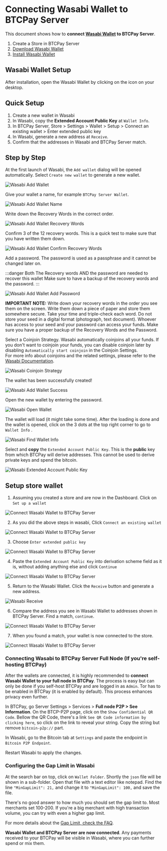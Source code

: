 # Connecting Wasabi Wallet to BTCPay Server

This document shows how to **connect [Wasabi Wallet](https://wasabiwallet.io/) to BTCPay Server**.

1. Create a Store in BTCPay Server
2. [Download Wasabi Wallet](https://wasabiwallet.io/#download)
3. [Install Wasabi Wallet](https://docs.wasabiwallet.io/using-wasabi/InstallPackage.html)

## Wasabi Wallet Setup

After installation, open the Wasabi Wallet by clicking on the icon on your desktop.

## Quick Setup

1. Create a new wallet in Wasabi
2. In Wasabi, copy the **Extended Account Public Key** at `Wallet Info`.
3. In BTCPay Server, Store > Settings > Wallet > Setup > Connect an existing wallet > Enter extended public key
4. In Wasabi, generate a new address at `Receive`.
5. Confirm that the addresses in Wasabi and BTCPay Server match.

## Step by Step

At the first launch of Wasabi, the `Add wallet` dialog will be opened automatically.
Select `Create new wallet` to generate a new wallet.

![Wasabi Add Wallet](./img/Wasabi/WasabiAddWallet.png "Wasabi Add Wallet")

Give your wallet a name, for example `BTCPay Server Wallet`.

![Wasabi Add Wallet Name](./img/Wasabi/WasabiAddWalletWalletName.png "Wasabi Add Wallet Name")

Write down the Recovery Words in the correct order.

![Wasabi Add Wallet Recovery Words](./img/Wasabi/WasabiAddWalletRecoveryWords.png "Wasabi Add Wallet Recovery Words")

Confirm 3 of the 12 recovery words.
This is a quick test to make sure that you have written them down.

![Wasabi Add Wallet Confirm Recovery Words](./img/Wasabi/WasabiAddWalletConfirmRecoveryWords.png "Wasabi Add Wallet Confirm Recovery Words")

Add a password.
The password is used as a passphrase and it cannot be changed later on.

:::danger Both The Recovery words AND the password are needed to recover this wallet
Make sure to have a backup of the recovery words and the password. 
:::

![Wasabi Add Wallet Add Password](./img/Wasabi/WasabiAddWalletAddPassword.png "Wasabi Add Wallet Add Password")

**IMPORTANT NOTE:** Write down your recovery words in the order you see them on the screen. Write them down a piece of paper and store them somewhere secure. Take your time and triple-check each word. Do not store your seed in a digital format (photograph, text document). Whoever has access to your seed and your password can access your funds. Make sure you have a proper backup of the Recovery Words and the Password.

Select a Coinjoin Strategy.
Wasabi automatically coinjoins all your funds. 
If you don't want to coinjoin your funds, you can disable coinjoin later by disabling `Automatically start coinjoin` in the Coinjoin Settings.	 
For more info about coinjoins and the related settings, please refer to the [Wasabi Documentation](https://docs.wasabiwallet.io/).

![Wasabi Coinjoin Strategy](./img/Wasabi/WasabiCoinjoinStrategy.png "Wasabi Coinjoin Strategy")

The wallet has been successfully created!

![Wasabi Add Wallet Success](./img/Wasabi/WasabiAddWalletSuccess.png "Wasabi Add Wallet Success")

Open the new wallet by entering the password.

![Wasabi Open Wallet](./img/Wasabi/WasabiOpenWallet.png "Wasabi Open Wallet")

The wallet will load (it might take some time).
After the loading is done and the wallet is opened, click on the 3 dots at the top right corner to go to `Wallet Info` .

![Wasabi Find Wallet Info](./img/Wasabi/WasabiFindWalletInfo.png "Wasabi Find Wallet Info")

Select and **copy** the `Extended Account Public Key`. This is the **public** key from which BTCPay will derive addresses. This cannot be used to derive private keys and spend the bitcoin.

![Wasabi Extended Account Public Key](./img/Wasabi/WasabiExtendedAccountPublicKey.png "Wasabi Extended Account Public Key")

## Setup store wallet

1. Assuming you created a store and are now in the Dashboard. Click on `Set up a wallet` 

![Connect Wasabi Wallet to BTCPay Server](./img/createwallet/storedashboard-create.jpg "Connect Wasabi Wallet to BTCPay Server")

2. As you did the above steps in wasabi, Click `Connect an existing wallet`

![Connect Wasabi Wallet to BTCPay Server](./img/createwallet/storedashboard-connect.jpg "Connect Wasabi Wallet to BTCPay Server")

3. Choose `Enter extended public key`

![Connect Wasabi Wallet to BTCPay Server](./img/createwallet/select-xpub.jpg "Connect Wasabi Wallet to BTCPay Server")

4. Paste the `Extended Account Public Key` into derivation scheme field as it is, without adding anything else and click `Continue`

![Connect Wasabi Wallet to BTCPay Server](./img/createwallet/xpub-form.jpg "Connect Wasabi Wallet to BTCPay Server")

5. Return to the Wasabi Wallet. Click the `Receive` button and generate a new address.

![Wasabi Receive](./img/Wasabi/WasabiReceive.png "Wasabi Receive")

6. Compare the address you see in Wasabi Wallet to addresses shown in BTCPay Server. Find a match, `continue`.

![Connect Wasabi Wallet to BTCPay Server](./img/createwallet/compare-address.jpg "Connect Wasabi Wallet to BTCPay Server")

7. When you found a match, your wallet is now connected to the store. 

![Connect Wasabi Wallet to BTCPay Server](./img/createwallet/wallet-connected.jpg "Connect Wasabi Wallet to BTCPay Server")


### Connecting Wasabi to BTCPay Server Full Node (If you're self-hosting BTCPay)

After the wallets are connected, it is highly recommended to **connect Wasabi Wallet to your full node in BTCPay**. The process is easy but can only be done if you self-host BTCPay and are logged in as `Admin`. Tor has to be enabled in BTCPay (it is enabled by default). This process enhances privacy even further.

In BTCPay, go Server Settings > Services > **Full node P2P > See Information**.
On the BTCP-P2P page, click on the `Show Confidential QR Code`. Bellow the QR Code, there's a link `See QR Code information by clicking here`, so click on the link to reveal your string. Copy the string but remove `bitcoin-p2p://` part.

In Wasabi, go to the Bitcoin tab at `Settings` and paste the endpoint in `Bitcoin P2P Endpoint`.

Restart Wasabi to apply the changes.

### Configuring the Gap Limit in Wasabi

At the search bar on top, click on `Wallet Folder`. Shortly the `json` file will be shown in a sub-folder. Open that file with a text editor like notepad.
Find the line `"MinGapLimit": 21,` and change it to `"MinGapLimit": 100,` and save the file.

There's no good answer to how much you should set the gap limit to. Most merchants set 100-200. If you're a big merchant with high transaction volume, you can try with even a higher gap limit.

For more details about the [Gap Limit, check the FAQ](./FAQ/Wallet.md#missing-payments-in-my-software-or-hardware-wallet).

**Wasabi Wallet and BTCPay Server are now connected**. Any payments received to your BTCPay will be visible in Wasabi, where you can further spend or mix them.
